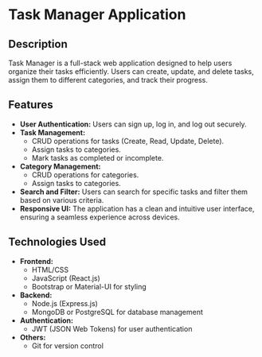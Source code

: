 # Task Manager Application

## Description

Task Manager is a full-stack web application designed to help users organize their tasks efficiently. Users can create, update, and delete tasks, assign them to different categories, and track their progress.

## Features

- **User Authentication:** Users can sign up, log in, and log out securely.
- **Task Management:**
  - CRUD operations for tasks (Create, Read, Update, Delete).
  - Assign tasks to categories.
  - Mark tasks as completed or incomplete.
- **Category Management:**
  - CRUD operations for categories.
  - Assign tasks to categories.
- **Search and Filter:** Users can search for specific tasks and filter them based on various criteria.
- **Responsive UI:** The application has a clean and intuitive user interface, ensuring a seamless experience across devices.

## Technologies Used

- **Frontend:**
  - HTML/CSS
  - JavaScript (React.js)
  - Bootstrap or Material-UI for styling
- **Backend:**
  - Node.js (Express.js)
  - MongoDB or PostgreSQL for database management
- **Authentication:**
  - JWT (JSON Web Tokens) for user authentication
- **Others:**
  - Git for version control





